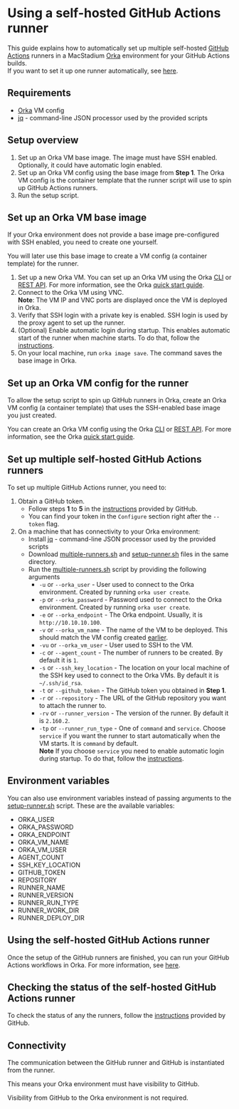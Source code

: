 # Using a self-hosted GitHub Actions runner

This guide explains how to automatically set up multiple self-hosted [GitHub Actions][actions] runners in a MacStadium [Orka][orka] environment for your GitHub Actions builds.  
If you want to set it up one runner automatically, see [here](single-self-hosted-runner.md).

## Requirements

- [Orka][orka] VM config
- [jq][jq] - command-line JSON processor used by the provided scripts

## Setup overview

1. Set up an Orka VM base image. The image must have SSH enabled. Optionally, it could have automatic login enabled.
2. Set up an Orka VM config using the base image from **Step 1**. The Orka VM config is the container template that the runner script will use to spin up GitHub Actions runners.
3. Run the setup script.

## Set up an Orka VM base image

If your Orka environment does not provide a base image pre-configured with SSH enabled, you need to create one yourself.

You will later use this base image to create a VM config (a container template) for the runner.

1. Set up a new Orka VM. You can set up an Orka VM using the Orka [CLI][cli] or [REST API][api]. For more information, see the Orka [quick start guide][quick-start].  
2. Connect to the Orka VM using VNC.  
**Note**: The VM IP and VNC ports are displayed once the VM is deployed in Orka.  
3. Verify that SSH login with a private key is enabled. SSH login is used by the proxy agent to set up the runner.
4. (Optional) Enable automatic login during startup. This enables automatic start of the runner when machine starts. To do that, follow the [instructions][auto-login].
5. On your local machine, run `orka image save`. The command saves the base image in Orka.

## Set up an Orka VM config for the runner

To allow the setup script to spin up GitHub runners in Orka, create an Orka VM config (a container template) that uses the SSH-enabled base image you just created.  

You can create an Orka VM config using the Orka [CLI][cli] or [REST API][api]. For more information, see the Orka [quick start guide][quick-start].

## Set up multiple self-hosted GitHub Actions runners

To set up multiple GitHub Actions runner, you need to:  

1. Obtain a GitHub token. 
    * Follow steps **1** to **5** in the [instructions][add-runner] provided by GitHub.
    * You can find your token in the `Configure` section right after the `--token` flag.
2. On a machine that has connectivity to your Orka environment:
    * Install [jq][jq] - command-line JSON processor used by the provided scripts
    * Download [multiple-runners.sh](scripts/multiple-runners.sh) and [setup-runner.sh](scripts/setup-runner.sh) files in the same directory.
    * Run the [multiple-runners.sh](scripts/multiple-runners.sh) script by providing the following arguments
        * `-u` or `--orka_user` - User used to connect to the Orka environment. Created by running `orka user create`.
        * `-p` or `--orka_password` - Password used to connect to the Orka environment. Created by running `orka user create`.
        * `-e` or `--orka_endpoint` - The Orka endpoint. Usually, it is `http://10.10.10.100`.
        * `-v` or `--orka_vm_name` - The name of the VM to be deployed. This should match the VM config created [earlier](#set-up-an-orka-vm-config-for-the-runner).
        * `-vu` or `--orka_vm_user` - User used to SSH to the VM.
        * `-c` or `--agent_count` - The number of runners to be created. By default it is `1`.
        * `-s` or `--ssh_key_location` - The location on your local machine of the SSH key used to connect to the Orka VMs. By default it is `~/.ssh/id_rsa`.
        * `-t` or `--github_token` - The GitHub token you obtained in **Step 1**.
        * `-r` or `--repository` - The URL of the GitHub repository you want to attach the runner to.
        * `-rv` or `--runner_version` - The version of the runner. By default it is `2.160.2`.
        * `-tp` or `--runner_run_type` - One of `command` and `service`. Choose `service` if you want the runner to start automatically when the VM starts. It is `command` by default.  
        **Note** If you choose `service` you need to enable automatic login during startup. To do that, follow the [instructions][auto-login].

## Environment variables

You can also use environment variables instead of passing arguments to the [setup-runner.sh](scripts/setup-runner.sh) script. These are the available variables:

* ORKA_USER
* ORKA_PASSWORD
* ORKA_ENDPOINT
* ORKA_VM_NAME
* ORKA_VM_USER
* AGENT_COUNT
* SSH_KEY_LOCATION
* GITHUB_TOKEN
* REPOSITORY
* RUNNER_NAME
* RUNNER_VERSION
* RUNNER_RUN_TYPE
* RUNNER_WORK_DIR
* RUNNER_DEPLOY_DIR

## Using the self-hosted GitHub Actions runner

Once the setup of the GitHub runners are finished, you can run your GitHub Actions workflows in Orka. For more information, see [here][using-runner].

## Checking the status of the self-hosted GitHub Actions runner

To check the status of any the runners, follow the [instructions][status-instructions] provided by GitHub.

## Connectivity

The communication between the GitHub runner and GitHub is instantiated from the runner.

This means your Orka environment must have visibility to GitHub.

Visibility from GitHub to the Orka environment is not required. 

[orka]: https://orkadocs.macstadium.com/docs/getting-started
[cli]: https://orkadocs.macstadium.com/docs/example-cli-workflows
[api]: https://documenter.getpostman.com/view/6574930/S1ETRGzt?version=latest
[quick-start]: https://orkadocs.macstadium.com/docs/quick-start
[actions]: https://github.com/features/actions
[add-runner]: https://help.github.com/en/actions/automating-your-workflow-with-github-actions/adding-self-hosted-runners
[service-runner]: https://help.github.com/en/actions/automating-your-workflow-with-github-actions/configuring-the-self-hosted-runner-application-as-a-service
[auto-login]: https://support.apple.com/en-us/HT201476
[using-runner]: https://help.github.com/en/actions/automating-your-workflow-with-github-actions/using-self-hosted-runners-in-a-workflow
[status-instructions]: https://help.github.com/en/actions/automating-your-workflow-with-github-actions/checking-the-status-of-self-hosted-runners
[jq]: https://stedolan.github.io/jq/
